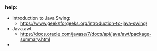 ### help:
* Introduction to Java Swing:
  * https://www.geeksforgeeks.org/introduction-to-java-swing/
* Java.awt
  * https://docs.oracle.com/javase/7/docs/api/java/awt/package-summary.html
* 